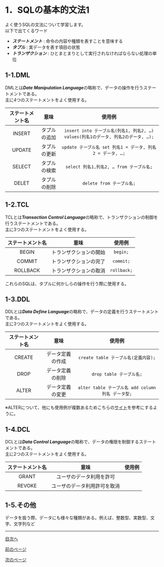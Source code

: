 # 1．SQLの基本的文法1

よく使うSQLの文法について学習します。  
以下で出てくるワード  

* ***ステートメント*** : 命令の内容や種類を表すことを意味する  
* ***タプル*** : 実データを表す項目の状態  
* ***トランザクション*** : ひとまとまりとして実行されなければならない処理の単位  


## 1-1.DML

DMLとは***Date Manipulation Language***の略称で、データの操作を行うステートメントである。  
主に4つのステートメントをよく使用する。  

| ステートメント名 | 意味 | 使用例 |
| :---: | :---: | :---: |
| INSERT | タプルの追加 |`insert into テーブル名(列名1, 列名2, …) values(列名1のデータ, 列名2のデータ, …);`|
| UPDATE | タプルの更新 |`update テーブル名 set 列名1 = データ, 列名2 = データ, …;`|
| SELECT | タプルの検索 |`select 列名1,列名2, … from テーブル名;`|
| DELET | タプルの削除 |`delete from テーブル名;`|

## 1-2.TCL

TCLとは***Transaction Control Language***の略称で、トランザクションの制御を行うステートメントである。  
主に3つのステートメントをよく使用する。  

| ステートメント名 | 意味 | 使用例 |
| :---: | :---: | :---: |
| BEGIN | トランザクションの開始 |`begin;`|
| COMMIT | トランザクションの完了 |`commit;`|
| ROLLBACK | トランザクションの取消 |`rollback;`|

これらのSQLは、タプルに何かしらの操作を行う際に使用する。  

## 1-3.DDL

DDLとは***Data Define Language***の略称で、データの定義を行うステートメントである。  
主に3つのステートメントをよく使用する。  

| ステートメント名 | 意味 | 使用例 |
| :---: | :---: | :---: |
| CREATE | データ定義の作成 | `create table テーブル名(定義内容);` |
| DROP | データ定義の削除 | `drop table テーブル名;` |
| ALTER | データ定義の変更 | `alter table テーブル名 add column 列名 データ型;` |

※ALTERについて、他にも使用例が複数あるためこちらの[サイト](https://itc.tokyo/sql/alter-table/)を参考にするように。  

## 1-4.DCL

DCLとは***Data Control Language***の略称で、データの権限を制御するステートメントである。  
主に2つのステートメントをよく使用する。  

| ステートメント名 | 意味 | 使用例 |
| :---: | :---: | :---: |
| GRANT | ユーザのデータ利用を許可 ||
| REVOKE | ユーザのデータ利用許可を取消 ||

## 1-5.その他

データを扱う際、データにも様々な種類がある。例えば、整数型、実数型、文字、文字列など  



___
[目次へ](https://github.com/122yuuki/SDP_DB/blob/main/README.md)  

[前のページ](https://github.com/122yuuki/SDP_DB/blob/main/Section_2/section_2-1.md)

[次のページ](https://github.com/122yuuki/SDP_DB/blob/main/Section_2/section_2-3.md)
